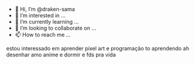 - 👋 Hi, I’m @draken-sama
- 👀 I’m interested in ...
- 🌱 I’m currently learning ...
- 💞️ I’m looking to collaborate on ...
- 📫 How to reach me ...

<!---
draken-sama/draken-sama is a ✨ special ✨ repository because its `README.md` (this file) appears on your GitHub profile.
You can click the Preview link to take a look at your changes.
--->
estou interessado em aprender pixel art e programação
to aprendendo ah desenhar 
amo anime e dormir e fds pra vida
